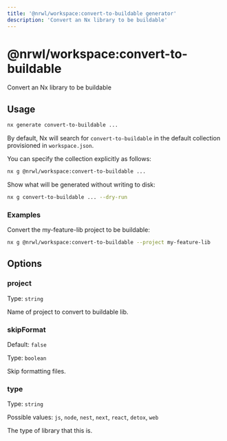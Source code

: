 ```yaml
---
title: '@nrwl/workspace:convert-to-buildable generator'
description: 'Convert an Nx library to be buildable'
---
```


# @nrwl/workspace:convert-to-buildable

Convert an Nx library to be buildable

## Usage

```bash
nx generate convert-to-buildable ...
```

By default, Nx will search for `convert-to-buildable` in the default collection provisioned in `workspace.json`.

You can specify the collection explicitly as follows:

```bash
nx g @nrwl/workspace:convert-to-buildable ...
```

Show what will be generated without writing to disk:

```bash
nx g convert-to-buildable ... --dry-run
```

### Examples

Convert the my-feature-lib project to be buildable:

```bash
nx g @nrwl/workspace:convert-to-buildable --project my-feature-lib
```

## Options

### project

Type: `string`

Name of project to convert to buildable lib.

### skipFormat

Default: `false`

Type: `boolean`

Skip formatting files.

### type

Type: `string`

Possible values: `js`, `node`, `nest`, `next`, `react`, `detox`, `web`

The type of library that this is.
